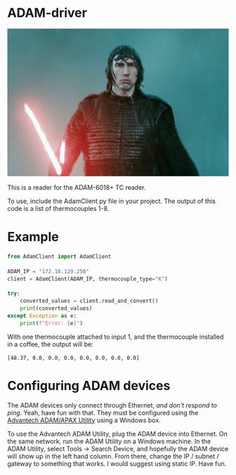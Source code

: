 # ADAM-driver

![alt text](/image/ADAM.png "ADAM Driver")

This is a reader for the ADAM-6018+ TC reader.

To use, include the AdamClient.py file in your project.
The output of this code is a list of thermocouples 1-8.

# Example
```python
from AdamClient import AdamClient

ADAM_IP = "172.18.120.250"
client = AdamClient(ADAM_IP, thermocouple_type="K")

try:
    converted_values = client.read_and_convert()
    print(converted_values)
except Exception as e:
    print(f"Error: {e}")
```

With one thermocouple attached to input 1, and the thermocouple installed in a coffee, the output will be:
```
[48.37, 0.0, 0.0, 0.0, 0.0, 0.0, 0.0, 0.0]
```

# Configuring ADAM devices

The ADAM devices only connect through Ethernet, _and don't respond to ping_. Yeah, have fun with that. They must be configured using the [Advantech ADAM/APAX Utility](https://www.advantech.com/en-us/support/details/utility?id=1-2AKUDB) using a Windows box.

To use the Advantech ADAM Utility, plug the ADAM device into Ethernet. On the same network, run the ADAM Utility on a Windows machine. In the ADAM Utility, select Tools -> Search Device, and hopefully the ADAM device will show up in the left hand column. From there, change the IP / subnet / gateway to something that works. I would suggest using static IP. Have fun.
